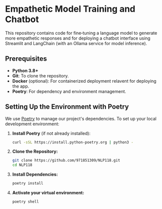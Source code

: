 # Empathetic Model Training and Chatbot

This repository contains code for fine‑tuning a language model to generate more empathetic responses and for deploying a chatbot interface using Streamlit and LangChain (with an Ollama service for model inference).

## Prerequisites

- **Python 3.8+**
- **Git**: To clone the repository.
- **Docker** (optional): For containerized deployment relavent for deploying the app.
- **Poetry**: For dependency and environment management.

## Setting Up the Environment with Poetry

We use [Poetry](https://python-poetry.org/) to manage our project's dependencies. To set up your local development environment:

1. **Install Poetry** (if not already installed):

   ```bash
   curl -sSL https://install.python-poetry.org | python3 -

2. **Clone the Repository:**

   ```bash
   git clone https://github.com/971851309/NLP118.git
   cd NLP118

3. **Install Dependencies:**
   ```bash
   poetry install

4. **Activate your virtual environment:**
   ```bash
   poetry shell


   

  
